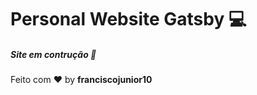# Personal Website Gatsby :computer:
 
##### Site em contrução :construction:

Feito com :heart: by **franciscojunior10**